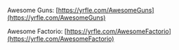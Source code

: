 Awesome Guns: [https://yrfle.com/AwesomeGuns](https://yrfle.com/AwesomeGuns)

Awesome Factorio: [https://yrfle.com/AwesomeFactorio](https://yrfle.com/AwesomeFactorio)
